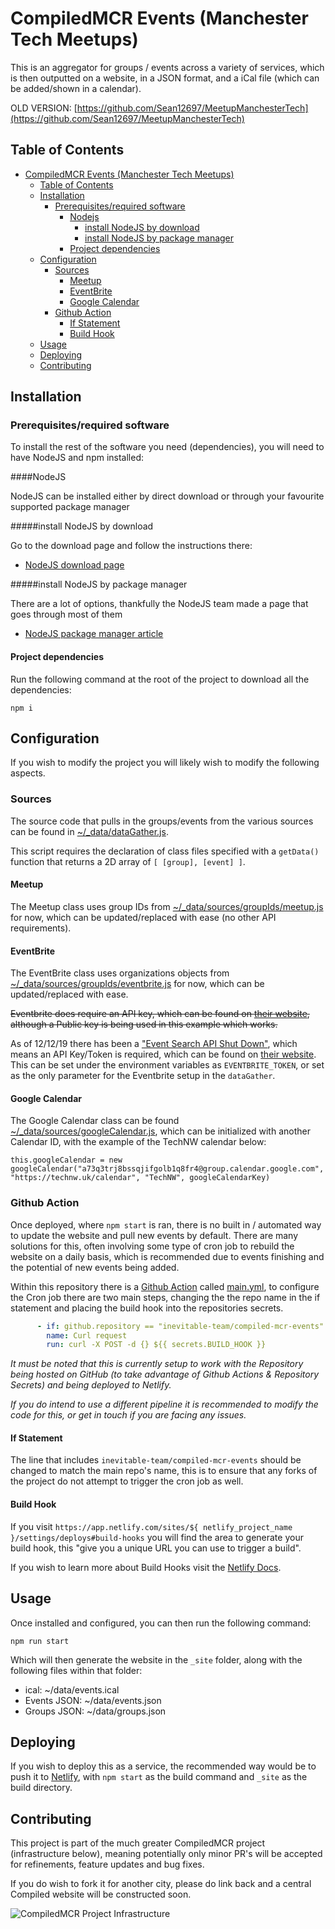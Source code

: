 # CompiledMCR Events (Manchester Tech Meetups)

This is an aggregator for groups / events across a variety of services, which is then outputted on a website, in a JSON format, and a iCal file (which can be added/shown in a calendar).

OLD VERSION: [https://github.com/Sean12697/MeetupManchesterTech](https://github.com/Sean12697/MeetupManchesterTech)

## Table of Contents

- [CompiledMCR Events (Manchester Tech Meetups)](#compiledmcr-events-manchester-tech-meetups)
  - [Table of Contents](#table-of-contents)
  - [Installation](#installation)
    - [Prerequisites/required software](#prerequisites/required-software)
      - [Nodejs](#nodejs)
        - [install NodeJS by download](#install-nodejs-by-download)
        - [install NodeJS by package manager](#install-nodejs-by-package-manager)
      - [Project dependencies](#project-dependencies)
  - [Configuration](#configuration)
    - [Sources](#sources)
      - [Meetup](#meetup)
      - [EventBrite](#eventbrite)
      - [Google Calendar](#google-calendar)
    - [Github Action](#github-action)
      - [If Statement](#if-statement)
      - [Build Hook](#build-hook)
  - [Usage](#usage)
  - [Deploying](#deploying)
  - [Contributing](#contributing)

## Installation

### Prerequisites/required software

To install the rest of the software you need (dependencies), you will need to have NodeJS and npm installed:

####NodeJS

NodeJS can be installed either by direct download or through your favourite supported package manager

#####install NodeJS by download

Go to the download page and follow the instructions there:

- [NodeJS download page](https://nodejs.org/en/download/)

#####install NodeJS by package manager

There are a lot of options, thankfully the NodeJS team made a page that goes through most of them

- [NodeJS package manager article](https://nodejs.org/en/download/package-manager/)

#### Project dependencies

Run the following command at the root of the project to download all the dependencies:

```
npm i
```

## Configuration

If you wish to modify the project you will likely wish to modify the following aspects.

### Sources

The source code that pulls in the groups/events from the various sources can be found in [~/_data/dataGather.js](_data/dataGather.js).

This script requires the declaration of class files specified with a `getData()` function that returns a 2D array of `[ [group], [event] ]`.

#### Meetup

The Meetup class uses group IDs from [~/_data/sources/groupIds/meetup.js](_data/sources/groupIds/meetup.js) for now, which can be updated/replaced with ease (no other API requirements).

#### EventBrite

The EventBrite class uses organizations objects from [~/_data/sources/groupIds/eventbrite.js](_data/sources/groupIds/eventbrite.js) for now, which can be updated/replaced with ease.

<del>Eventbrite does require an API key, which can be found on [their website](https://www.eventbrite.com/platform/api-keys/), although a Public key is being used in this example which works.</del>

As of 12/12/19 there has been a ["Event Search API Shut Down"](https://www.eventbrite.com/platform/docs/changelog), which means an API Key/Token is required, which can be found on [their website](https://www.eventbrite.com/platform/api-keys/). This can be set under the environment variables as `EVENTBRITE_TOKEN`, or set as the only parameter for the Eventbrite setup in the `dataGather`.

#### Google Calendar

The Google Calendar class can be found [~/_data/sources/googleCalendar.js](_data/sources/googleCalendar.js), which can be initialized with another Calendar ID, with the example of the TechNW calendar below:

```
this.googleCalendar = new googleCalendar("a73q3trj8bssqjifgolb1q8fr4@group.calendar.google.com", "https://technw.uk/calendar", "TechNW", googleCalendarKey)
```

### Github Action

Once deployed, where `npm start` is ran, there is no built in / automated way to update the website and pull new events by default. There are many solutions for this, often involving some type of cron job to rebuild the website on a daily basis, which is recommended due to events finishing and the potential of new events being added.

Within this repository there is a [Github Action](https://github.com/features/actions) called [main.yml](~/.github/workflows/main.yml), to configure the Cron job there are two main steps, changing the the repo name in the if statement and placing the build hook into the repositories secrets.

```yaml
      - if: github.repository == "inevitable-team/compiled-mcr-events"
        name: Curl request
        run: curl -X POST -d {} ${{ secrets.BUILD_HOOK }}
```

<i>It must be noted that this is currently setup to work with the Repository being hosted on GitHub (to take advantage of Github Actions & Repository Secrets) and being deployed to Netlify.</i>

<i>If you do intend to use a different pipeline it is recommended to modify the code for this, or get in touch if you are facing any issues.</i>

#### If Statement

The line that includes `inevitable-team/compiled-mcr-events` should be changed to match the main repo's name, this is to ensure that any forks of the project do not attempt to trigger the cron job as well.

#### Build Hook

If you visit `https://app.netlify.com/sites/${ netlify_project_name }/settings/deploys#build-hooks` you will find the area to generate your build hook, this "give you a unique URL you can use to trigger a build".

If you wish to learn more about Build Hooks visit the [Netlify Docs](https://docs.netlify.com/configure-builds/build-hooks/).

## Usage

Once installed and configured, you can then run the following command:

```
npm run start
```

Which will then generate the website in the `_site` folder, along with the following files within that folder:

- ical: ~/data/events.ical
- Events JSON: ~/data/events.json
- Groups JSON: ~/data/groups.json

## Deploying

If you wish to deploy this as a service, the recommended way would be to push it to [Netlify](https://www.netlify.com), with `npm start` as the build command and `_site` as the build directory.

## Contributing

This project is part of the much greater CompiledMCR project (infrastructure below), meaning potentially only minor PR's will be accepted for refinements, feature updates and bug fixes.

If you do wish to fork it for another city, please do link back and a central Compiled website will be constructed soon.

![CompiledMCR Project Infrastructure](https://i.imgur.com/80G49TU.png)

